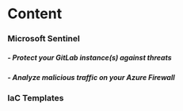 # Content

### Microsoft Sentinel

##### - Protect your GitLab instance(s) against threats 
##### - Analyze malicious traffic on your Azure Firewall 

### IaC Templates

